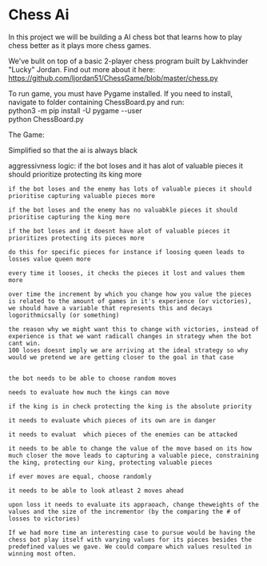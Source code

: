 # Chess Ai
In this project we will be building a AI chess bot that learns how to play chess better as it plays more chess games.

We've bulit on top of a basic 2-player chess program built by Lakhvinder "Lucky" Jordan. Find out more about it here: https://github.com/ljordan51/ChessGame/blob/master/chess.py

To run game, you must have Pygame installed. If you need to install, navigate to folder containing ChessBoard.py and run:  
python3 -m pip install -U pygame --user  
python ChessBoard.py


The Game:

Simplified so that the ai is always black

aggressivness logic:
    if the bot loses and it has alot of valuable pieces it should prioritize protecting its king more

    if the bot loses and the enemy has lots of valuable pieces it should prioritise capturing valuable pieces more 

    if the bot loses and the enemy has no valuabkle pieces it should prioritise capturing the king more 

    if the bot loses and it doesnt have alot of valuable pieces it prioritizes protecting its pieces more 

    do this for specific pieces for instance if loosing queen leads to losses value queen more 

    every time it looses, it checks the pieces it lost and values them more 

    over time the increment by which you change how you value the pieces is related to the amount of games in it's experience (or victories), 
    we should have a variable that represents this and decays logorithmicsally (or something)
    
    the reason why we might want this to change with victories, instead of experience is that we want radicall changes in strategy when the bot cant win.
    100 loses doesnt imply we are arriving at the ideal strategy so why would we pretend we are getting closer to the goal in that case


    the bot needs to be able to choose random moves

    needs to evaluate how much the kings can move

    if the king is in check protecting the king is the absolute priority  

    it needs to evaluate which pieces of its own are in danger

    it needs to evaluat  which pieces of the enemies can be attacked 

    it needs to be able to change the value of the move based on its how much closer the move leads to capturing a valuable piece, constraining the king, protecting our king, protecting valuable pieces

    if ever moves are equal, choose randomly 

    it needs to be able to look atleast 2 moves ahead

    upon loss it needs to evaluate its appraoach, change theweights of the values and the size of the incrementor (by the comparing the # of losses to victories)

    If we had more time an interesting case to pursue would be having the chess bot play itself with varying values for its pieces besides the predefined values we gave. We could compare which values resulted in winning most often.